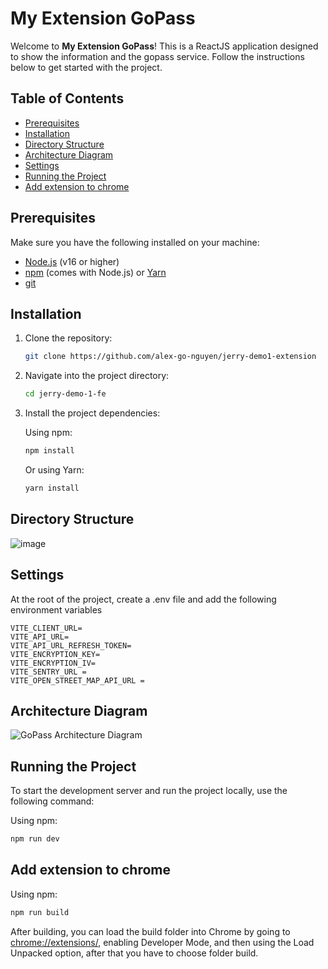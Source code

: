 # My Extension GoPass

Welcome to **My Extension GoPass**! This is a ReactJS application designed to show the information and the gopass service. Follow the instructions below to get started with the project.

## Table of Contents

- [Prerequisites](#prerequisites)
- [Installation](#installation)
- [Directory Structure](#directory-structure)
- [Architecture Diagram](#architecture-diagram)
- [Settings](#settings)
- [Running the Project](#running-the-project)
- [Add extension to chrome](#add-extension-to-chrome)

## Prerequisites

Make sure you have the following installed on your machine:

- [Node.js](https://nodejs.org/) (v16 or higher)
- [npm](https://www.npmjs.com/) (comes with Node.js) or [Yarn](https://classic.yarnpkg.com/)
- [git](https://git-scm.com/)

## Installation

1. Clone the repository:

    ```bash
    git clone https://github.com/alex-go-nguyen/jerry-demo1-extension
    ```

2. Navigate into the project directory:

    ```bash
    cd jerry-demo-1-fe
    ```

3. Install the project dependencies:

    Using npm:

    ```bash
    npm install
    ```

    Or using Yarn:

    ```bash
    yarn install
    ```
## Directory Structure
![image](https://github.com/user-attachments/assets/77e0914a-fd85-40c2-8faa-b06f72e9eb3a)

## Settings

At the root of the project, create a .env file and add the following environment variables
```
VITE_CLIENT_URL=
VITE_API_URL=
VITE_API_URL_REFRESH_TOKEN=
VITE_ENCRYPTION_KEY=
VITE_ENCRYPTION_IV=
VITE_SENTRY_URL =
VITE_OPEN_STREET_MAP_API_URL = 
```
## Architecture Diagram
![GoPass Architecture Diagram](https://github.com/user-attachments/assets/c6846892-310f-42a3-beb1-d58ddd7fb513)

## Running the Project

To start the development server and run the project locally, use the following command:

Using npm:

```bash
npm run dev
```

## Add extension to chrome

Using npm:

```bash
npm run build
```

After building, you can load the build folder into Chrome by going to [chrome://extensions/](chrome://extensions), enabling Developer Mode, and then using the Load Unpacked option, after that you have to choose folder build.
